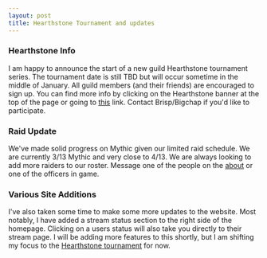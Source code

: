 ```yaml
---
layout: post
title: Hearthstone Tournament and updates
---
```


<h3>Hearthstone Info</h3>
I am happy to announce the start of a new guild Hearthstone tournament series. The tournament date is still TBD but will occur sometime in the middle of January. All guild members (and their friends) are encouraged to sign up. You can find more info by clicking on the Hearthstone banner at the top of the page or going to <a href="/hearthstone/">this</a> link. Contact Brisp/Bigchap if you'd like to participate.

<h3>Raid Update</h3>
We've made solid progress on Mythic given our limited raid schedule. We are currently 3/13 Mythic and very close to 4/13. We are always looking to add more raiders to our roster. Message one of the people on the  <a href="/about/">about</a> or one of the officers in game. 

<h3>Various Site Additions</h3>
I've also taken some time to make some more updates to the website. Most notably, I have added a stream status section to the right side of the homepage. Clicking on a users status will also take you directly to their stream page. I will be adding more features to this shortly, but I am shifting my focus to the <a href="/hearthstone/">Hearthstone tournament</a> for now.


